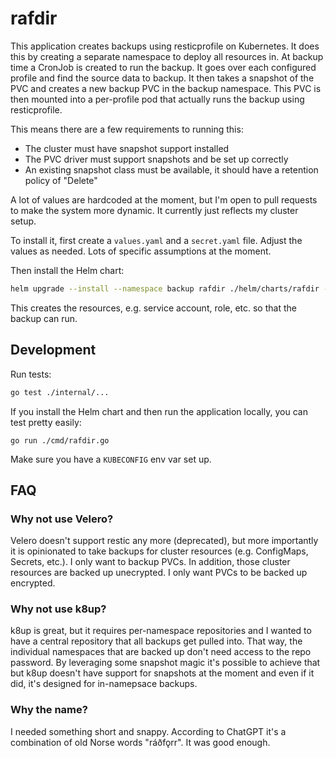 # rafdir

This application creates backups using resticprofile on Kubernetes. It does
this by creating a separate namespace to deploy all resources in. At backup
time a CronJob is created to run the backup. It goes over each configured
profile and find the source data to backup. It then takes a snapshot of the PVC
and creates a new backup PVC in the backup namespace. This PVC is then mounted
into a per-profile pod that actually runs the backup using resticprofile.

This means there are a few requirements to running this:

* The cluster must have snapshot support installed
* The PVC driver must support snapshots and be set up correctly
* An existing snapshot class must be available, it should have a retention
  policy of "Delete"

A lot of values are hardcoded at the moment, but I'm open to pull requests to
make the system more dynamic. It currently just reflects my cluster setup.

To install it, first create a `values.yaml` and a `secret.yaml` file. Adjust
the values as needed. Lots of specific assumptions at the moment.

Then install the Helm chart:

```bash
helm upgrade --install --namespace backup rafdir ./helm/charts/rafdir -f secrets.yaml -f values.yaml
````

This creates the resources, e.g. service account, role, etc. so that the backup
can run.

## Development

Run tests:

```bash
go test ./internal/...
```

If you install the Helm chart and then run the application locally, you can
test pretty easily:

```
go run ./cmd/rafdir.go
```

Make sure you have a `KUBECONFIG` env var set up.


## FAQ

### Why not use Velero?

Velero doesn't support restic any more (deprecated), but more importantly it is
opinionated to take backups for cluster resources (e.g. ConfigMaps, Secrets,
etc.). I only want to backup PVCs. In addition, those cluster resources are
backed up unecrypted. I only want PVCs to be backed up encrypted.

### Why not use k8up?

k8up is great, but it requires per-namespace repositories and I wanted to have
a central repository that all backups get pulled into. That way, the individual
namespaces that are backed up don't need access to the repo password. By
leveraging some snapshot magic it's possible to achieve that but k8up doesn't
have support for snapshots at the moment and even if it did, it's designed for
in-namepsace backups.

### Why the name?

I needed something short and snappy. According to ChatGPT it's a combination of
old Norse words "ráðfǫrr". It was good enough.
